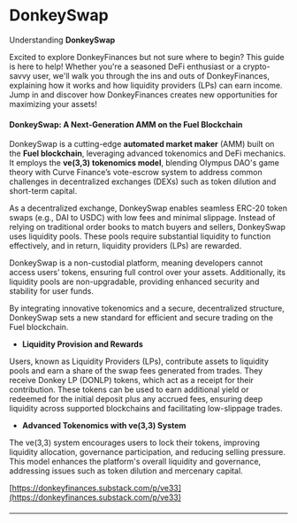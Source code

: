 # DonkeySwap

Understanding **DonkeySwap**

Excited to explore DonkeyFinances but not sure where to begin? This guide is here to help! Whether you're a seasoned DeFi enthusiast or a crypto-savvy user, we'll walk you through the ins and outs of DonkeyFinances, explaining how it works and how liquidity providers (LPs) can earn income. Jump in and discover how DonkeyFinances creates new opportunities for maximizing your assets!

#### DonkeySwap: A Next-Generation AMM on the Fuel Blockchain

DonkeySwap is a cutting-edge **automated market maker** (AMM) built on the **Fuel blockchain**, leveraging advanced tokenomics and DeFi mechanics. It employs the **ve(3,3) tokenomics model**, blending Olympus DAO's game theory with Curve Finance’s vote-escrow system to address common challenges in decentralized exchanges (DEXs) such as token dilution and short-term capital.

As a decentralized exchange, DonkeySwap enables seamless ERC-20 token swaps (e.g., DAI to USDC) with low fees and minimal slippage. Instead of relying on traditional order books to match buyers and sellers, DonkeySwap uses liquidity pools. These pools require substantial liquidity to function effectively, and in return, liquidity providers (LPs) are rewarded.

DonkeySwap is a non-custodial platform, meaning developers cannot access users’ tokens, ensuring full control over your assets. Additionally, its liquidity pools are non-upgradable, providing enhanced security and stability for user funds.

By integrating innovative tokenomics and a secure, decentralized structure, DonkeySwap sets a new standard for efficient and secure trading on the Fuel blockchain.

* **Liquidity Provision and Rewards**

Users, known as Liquidity Providers (LPs), contribute assets to liquidity pools and earn a share of the swap fees generated from trades. They receive Donkey LP (DONLP) tokens, which act as a receipt for their contribution. These tokens can be used to earn additional yield or redeemed for the initial deposit plus any accrued fees, ensuring deep liquidity across supported blockchains and facilitating low-slippage trades.

* **Advanced Tokenomics with ve(3,3) System**

The ve(3,3) system encourages users to lock their tokens, improving liquidity allocation, governance participation, and reducing selling pressure. This model enhances the platform's overall liquidity and governance, addressing issues such as token dilution and mercenary capital.



[https://donkeyfinances.substack.com/p/ve33](https://donkeyfinances.substack.com/p/ve33)

####



***

####
